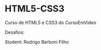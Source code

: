 # HTML5-CSS3
 Curso de HTML5 e CSS3 do CursoEmVideo
 
 Desafios: <a href=""></a>

 Student: Rodrigo Barboni Filho
